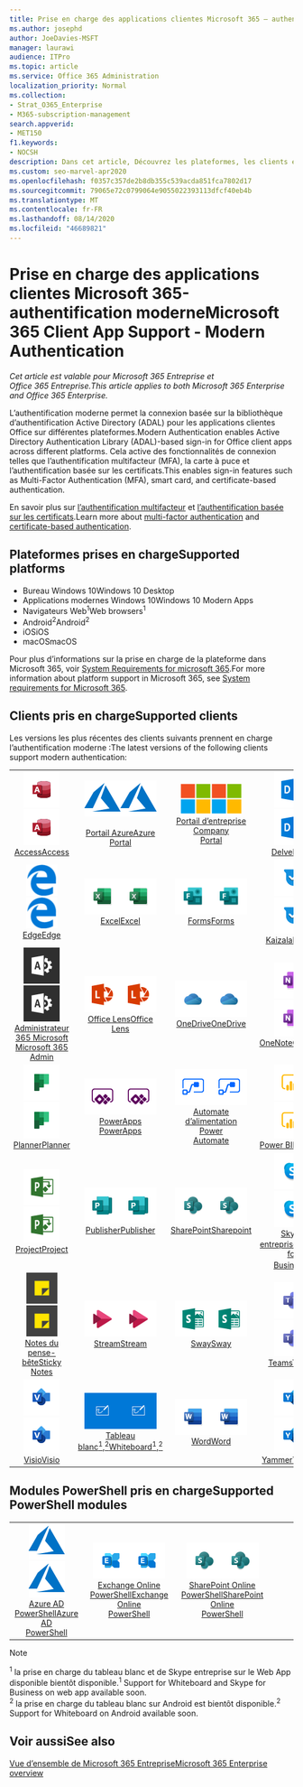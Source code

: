 ```yaml
---
title: Prise en charge des applications clientes Microsoft 365 — authentification moderne
ms.author: josephd
author: JoeDavies-MSFT
manager: laurawi
audience: ITPro
ms.topic: article
ms.service: Office 365 Administration
localization_priority: Normal
ms.collection:
- Strat_O365_Enterprise
- M365-subscription-management
search.appverid:
- MET150
f1.keywords:
- NOCSH
description: Dans cet article, Découvrez les plateformes, les clients et les modules PowerShell qui prennent en charge l’authentification moderne pour Microsoft 365.
ms.custom: seo-marvel-apr2020
ms.openlocfilehash: f0357c357de2b8db355c539acda851fca7802d17
ms.sourcegitcommit: 79065e72c0799064e9055022393113dfcf40eb4b
ms.translationtype: MT
ms.contentlocale: fr-FR
ms.lasthandoff: 08/14/2020
ms.locfileid: "46689821"
---
```

# <a name="microsoft-365-client-app-support---modern-authentication"></a><span data-ttu-id="183ff-103">Prise en charge des applications clientes Microsoft 365-authentification moderne</span><span class="sxs-lookup"><span data-stu-id="183ff-103">Microsoft 365 Client App Support - Modern Authentication</span></span>

<span data-ttu-id="183ff-104">*Cet article est valable pour Microsoft 365 Entreprise et Office 365 Entreprise.*</span><span class="sxs-lookup"><span data-stu-id="183ff-104">*This article applies to both Microsoft 365 Enterprise and Office 365 Enterprise.*</span></span>

<span data-ttu-id="183ff-105">L’authentification moderne permet la connexion basée sur la bibliothèque d’authentification Active Directory (ADAL) pour les applications clientes Office sur différentes plateformes.</span><span class="sxs-lookup"><span data-stu-id="183ff-105">Modern Authentication enables Active Directory Authentication Library (ADAL)-based sign-in for Office client apps across different platforms.</span></span> <span data-ttu-id="183ff-106">Cela active des fonctionnalités de connexion telles que l’authentification multifacteur (MFA), la carte à puce et l’authentification basée sur les certificats.</span><span class="sxs-lookup"><span data-stu-id="183ff-106">This enables sign-in features such as Multi-Factor Authentication (MFA), smart card, and certificate-based authentication.</span></span>

<span data-ttu-id="183ff-107">En savoir plus sur [l’authentification multifacteur](https://docs.microsoft.com/azure/active-directory/authentication/multi-factor-authentication) et [l’authentification basée sur les certificats](https://docs.microsoft.com/azure/active-directory/active-directory-certificate-based-authentication-get-started).</span><span class="sxs-lookup"><span data-stu-id="183ff-107">Learn more about [multi-factor authentication](https://docs.microsoft.com/azure/active-directory/authentication/multi-factor-authentication) and [certificate-based authentication](https://docs.microsoft.com/azure/active-directory/active-directory-certificate-based-authentication-get-started).</span></span>

## <a name="supported-platforms"></a><span data-ttu-id="183ff-108">Plateformes prises en charge</span><span class="sxs-lookup"><span data-stu-id="183ff-108">Supported platforms</span></span>

 - <span data-ttu-id="183ff-109">Bureau Windows 10</span><span class="sxs-lookup"><span data-stu-id="183ff-109">Windows 10 Desktop</span></span>
 - <span data-ttu-id="183ff-110">Applications modernes Windows 10</span><span class="sxs-lookup"><span data-stu-id="183ff-110">Windows 10 Modern Apps</span></span>
 - <span data-ttu-id="183ff-111">Navigateurs Web<sup>1</sup></span><span class="sxs-lookup"><span data-stu-id="183ff-111">Web browsers<sup>1</sup></span></span>
 - <span data-ttu-id="183ff-112">Android<sup>2</sup></span><span class="sxs-lookup"><span data-stu-id="183ff-112">Android<sup>2</sup></span></span>
 - <span data-ttu-id="183ff-113">iOS</span><span class="sxs-lookup"><span data-stu-id="183ff-113">iOS</span></span>
 - <span data-ttu-id="183ff-114">macOS</span><span class="sxs-lookup"><span data-stu-id="183ff-114">macOS</span></span>

<span data-ttu-id="183ff-115">Pour plus d’informations sur la prise en charge de la plateforme dans Microsoft 365, voir [System Requirements for microsoft 365](https://products.office.com/office-system-requirements).</span><span class="sxs-lookup"><span data-stu-id="183ff-115">For more information about platform support in Microsoft 365, see [System requirements for Microsoft 365](https://products.office.com/office-system-requirements).</span></span>

## <a name="supported-clients"></a><span data-ttu-id="183ff-116">Clients pris en charge</span><span class="sxs-lookup"><span data-stu-id="183ff-116">Supported clients</span></span>

<span data-ttu-id="183ff-117">Les versions les plus récentes des clients suivants prennent en charge l’authentification moderne :</span><span class="sxs-lookup"><span data-stu-id="183ff-117">The latest versions of the following clients support modern authentication:</span></span>

| | | | | | |
|:---:|:---:|:---:|:---:|:---:|:---:|
| <span data-ttu-id="183ff-118">![Icône Access](../media/o365-access-64x64.png)</span><span class="sxs-lookup"><span data-stu-id="183ff-118">![Access icon](../media/o365-access-64x64.png)</span></span> <br> [<span data-ttu-id="183ff-119">Access</span><span class="sxs-lookup"><span data-stu-id="183ff-119">Access</span></span>](https://products.office.com/access) | <span data-ttu-id="183ff-120">![Icône Azure](../media/o365-azure-64x64.png)</span><span class="sxs-lookup"><span data-stu-id="183ff-120">![Azure icon](../media/o365-azure-64x64.png)</span></span> <br> [<span data-ttu-id="183ff-121"><br>Portail Azure</span><span class="sxs-lookup"><span data-stu-id="183ff-121">Azure <br> Portal </span></span>](https://azure.microsoft.com/features/azure-portal/) | <span data-ttu-id="183ff-122">![Icône portail d’entreprise](../media/o365-microsoft-64x64.png)</span><span class="sxs-lookup"><span data-stu-id="183ff-122">![Company portal icon](../media/o365-microsoft-64x64.png)</span></span> <br> [<span data-ttu-id="183ff-123">Portail d’entreprise <br></span><span class="sxs-lookup"><span data-stu-id="183ff-123">Company <br> Portal </span></span>](https://docs.microsoft.com/intune-user-help/sign-in-to-the-company-portal) | <span data-ttu-id="183ff-124">![Icône Delve](../media/o365-delve-64x64.png)</span><span class="sxs-lookup"><span data-stu-id="183ff-124">![Delve icon](../media/o365-delve-64x64.png)</span></span> <br> [<span data-ttu-id="183ff-125">Delve</span><span class="sxs-lookup"><span data-stu-id="183ff-125">Delve</span></span>](https://products.office.com/business/intelligent-search) | <span data-ttu-id="183ff-126">![Icône Dynamics 365](../media/o365-dynamics365-64x64.png)</span><span class="sxs-lookup"><span data-stu-id="183ff-126">![Dynamics 365 icon](../media/o365-dynamics365-64x64.png)</span></span> <br> [<span data-ttu-id="183ff-127">Dynamics 365</span><span class="sxs-lookup"><span data-stu-id="183ff-127">Dynamics 365</span></span>](https://dynamics.microsoft.com) 
| <span data-ttu-id="183ff-128">![Icône de serveur Edge](../media/o365-edge-64x64.png)</span><span class="sxs-lookup"><span data-stu-id="183ff-128">![Edge icon](../media/o365-edge-64x64.png)</span></span> <br> [<span data-ttu-id="183ff-129">Edge</span><span class="sxs-lookup"><span data-stu-id="183ff-129">Edge</span></span>](https://www.microsoft.com/windows/microsoft-edge) | <span data-ttu-id="183ff-130">![Icône Excel](../media/o365-excel-64x64.png)</span><span class="sxs-lookup"><span data-stu-id="183ff-130">![Excel icon](../media/o365-excel-64x64.png)</span></span> <br> [<span data-ttu-id="183ff-131">Excel</span><span class="sxs-lookup"><span data-stu-id="183ff-131">Excel</span></span>](https://products.office.com/excel) | <span data-ttu-id="183ff-132">![Icône Forms](../media/o365-forms-64x64.png)</span><span class="sxs-lookup"><span data-stu-id="183ff-132">![Forms icon](../media/o365-forms-64x64.png)</span></span> <br> [<span data-ttu-id="183ff-133">Forms</span><span class="sxs-lookup"><span data-stu-id="183ff-133">Forms</span></span>](https://flow.microsoft.com/connectors/shared_microsoftforms/microsoft-forms/) | <span data-ttu-id="183ff-134">![Icône Kaizala](../media/o365-kaizala-64x64.png)</span><span class="sxs-lookup"><span data-stu-id="183ff-134">![Kaizala icon](../media/o365-kaizala-64x64.png)</span></span> <br> [<span data-ttu-id="183ff-135">Kaizala</span><span class="sxs-lookup"><span data-stu-id="183ff-135">Kaizala</span></span>](https://products.office.com/en/business/microsoft-kaizala) | <span data-ttu-id="183ff-136">![Icône Office.com](../media/o365-office-64x64.png)</span><span class="sxs-lookup"><span data-stu-id="183ff-136">![Office.com icon](../media/o365-office-64x64.png)</span></span> <br> [<span data-ttu-id="183ff-137">Office.com</span><span class="sxs-lookup"><span data-stu-id="183ff-137">Office.com</span></span>](https://www.office.com/) 
| <span data-ttu-id="183ff-138">![Icône d’administrateur Office 365](../media/o365-o365admin-64x64.png)</span><span class="sxs-lookup"><span data-stu-id="183ff-138">![Office 365 Admin icon](../media/o365-o365admin-64x64.png)</span></span> <br> [<span data-ttu-id="183ff-139">Administrateur 365 Microsoft <br></span><span class="sxs-lookup"><span data-stu-id="183ff-139">Microsoft 365 <br> Admin</span></span>](https://products.office.com/business/manage-office-365-admin-app) | <span data-ttu-id="183ff-140">![Icône de l’objectif](../media/o365-lens-64x64.png)</span><span class="sxs-lookup"><span data-stu-id="183ff-140">![Lens icon](../media/o365-lens-64x64.png)</span></span> <br> [<span data-ttu-id="183ff-141">Office Lens</span><span class="sxs-lookup"><span data-stu-id="183ff-141">Office Lens</span></span>](https://www.microsoft.com/p/office-lens/9wzdncrfj3t8?activetab=pivot%3Aoverviewtab) | <span data-ttu-id="183ff-142">![Icône OneDrive entreprise](../media/o365-OneDrive-64x64.png)</span><span class="sxs-lookup"><span data-stu-id="183ff-142">![OneDrive for Business icon](../media/o365-OneDrive-64x64.png)</span></span> <br> [<span data-ttu-id="183ff-143">OneDrive</span><span class="sxs-lookup"><span data-stu-id="183ff-143">OneDrive</span></span>](https://products.office.com/onedrive-for-business/online-cloud-storage) |  <span data-ttu-id="183ff-144">![Icône OneNote](../media/o365-OneNote-64x64.png)</span><span class="sxs-lookup"><span data-stu-id="183ff-144">![OneNote icon](../media/o365-OneNote-64x64.png)</span></span> <br> [<span data-ttu-id="183ff-145">OneNote</span><span class="sxs-lookup"><span data-stu-id="183ff-145">OneNote</span></span>](https://products.office.com/onenote) | <span data-ttu-id="183ff-146">![Icône Outlook](../media/o365-outlook-64x64.png)</span><span class="sxs-lookup"><span data-stu-id="183ff-146">![Outlook icon](../media/o365-outlook-64x64.png)</span></span> <br> [<span data-ttu-id="183ff-147">Outlook</span><span class="sxs-lookup"><span data-stu-id="183ff-147">Outlook</span></span>](https://products.office.com/outlook) 
| <span data-ttu-id="183ff-148">![Icône planificateur](../media/o365-planner-64x64.png)</span><span class="sxs-lookup"><span data-stu-id="183ff-148">![Planner icon](../media/o365-planner-64x64.png)</span></span> <br> [<span data-ttu-id="183ff-149">Planner</span><span class="sxs-lookup"><span data-stu-id="183ff-149">Planner</span></span>](https://products.office.com/business/task-management-software) | <span data-ttu-id="183ff-150">![Icône PowerApp](../media/o365-powerapps-64x64.png)</span><span class="sxs-lookup"><span data-stu-id="183ff-150">![PowerApps icon](../media/o365-powerapps-64x64.png)</span></span> <br> [<span data-ttu-id="183ff-151">PowerApps </span><span class="sxs-lookup"><span data-stu-id="183ff-151">PowerApps </span></span>](https://powerapps.microsoft.com) | <span data-ttu-id="183ff-152">![Icône de mise en marche automatique](../media/o365-flow-64x64.png)</span><span class="sxs-lookup"><span data-stu-id="183ff-152">![Power Automate icon](../media/o365-flow-64x64.png)</span></span> <br> [<span data-ttu-id="183ff-153">Automate d’alimentation <br></span><span class="sxs-lookup"><span data-stu-id="183ff-153">Power <br> Automate</span></span>](https://flow.microsoft.com) | <span data-ttu-id="183ff-154">![Icône PowerBI](../media/o365-powerbi-64x64.png)</span><span class="sxs-lookup"><span data-stu-id="183ff-154">![PowerBI icon](../media/o365-powerbi-64x64.png)</span></span> <br> [<span data-ttu-id="183ff-155">Power BI</span><span class="sxs-lookup"><span data-stu-id="183ff-155">Power BI</span></span>](https://powerbi.microsoft.com)| <span data-ttu-id="183ff-156">![Icône PowerPoint](../media/o365-powerpoint-64x64.png)</span><span class="sxs-lookup"><span data-stu-id="183ff-156">![PowerPoint icon](../media/o365-powerpoint-64x64.png)</span></span> <br> [<span data-ttu-id="183ff-157">PowerPoint</span><span class="sxs-lookup"><span data-stu-id="183ff-157">PowerPoint</span></span>](https://products.office.com/powerpoint) 
| <span data-ttu-id="183ff-158">![Icône Project](../media/o365-project-64x64.png)</span><span class="sxs-lookup"><span data-stu-id="183ff-158">![Project icon](../media/o365-project-64x64.png)</span></span> <br> [<span data-ttu-id="183ff-159">Project</span><span class="sxs-lookup"><span data-stu-id="183ff-159">Project</span></span>](https://products.office.com/project) | <span data-ttu-id="183ff-160">![Icône Publisher](../media/o365-publisher-64x64.png)</span><span class="sxs-lookup"><span data-stu-id="183ff-160">![Publisher icon](../media/o365-publisher-64x64.png)</span></span> <br> [<span data-ttu-id="183ff-161">Publisher</span><span class="sxs-lookup"><span data-stu-id="183ff-161">Publisher</span></span>](https://products.office.com/publisher) | <span data-ttu-id="183ff-162">![Icône de SharePoint](../media/o365-sharepoint-64x64.png)</span><span class="sxs-lookup"><span data-stu-id="183ff-162">![SharePoint icon](../media/o365-sharepoint-64x64.png)</span></span> <br> [<span data-ttu-id="183ff-163">SharePoint</span><span class="sxs-lookup"><span data-stu-id="183ff-163">Sharepoint</span></span>](https://products.office.com/sharepoint) | <span data-ttu-id="183ff-164">![Icône Skype Entreprise](../media/o365-skypeforbusiness-64x64.png)</span><span class="sxs-lookup"><span data-stu-id="183ff-164">![Skype for Business icon](../media/o365-skypeforbusiness-64x64.png)</span></span> <br> [<span data-ttu-id="183ff-165">Skype <br> entreprise<sup>1</sup></span><span class="sxs-lookup"><span data-stu-id="183ff-165">Skype for <br> Business<sup>1</sup></span></span>](https://www.skype.com/business/) | <span data-ttu-id="183ff-166">![Icône StaffHub](../media/o365-staffhub-64x64.png)</span><span class="sxs-lookup"><span data-stu-id="183ff-166">![StaffHub icon](../media/o365-staffhub-64x64.png)</span></span> <br> [<span data-ttu-id="183ff-167">StaffHub</span><span class="sxs-lookup"><span data-stu-id="183ff-167">StaffHub</span></span>](https://products.office.com/microsoft-staffhub/staff-scheduling-software)
| <span data-ttu-id="183ff-168">![Icône de pense-bête](../media/o365-stickynotes-64x64.png)</span><span class="sxs-lookup"><span data-stu-id="183ff-168">![Sticky Notes icon](../media/o365-stickynotes-64x64.png)</span></span> <br> [<span data-ttu-id="183ff-169">Notes du pense-bête</span><span class="sxs-lookup"><span data-stu-id="183ff-169">Sticky Notes</span></span>](https://www.microsoft.com/p/microsoft-sticky-notes/9nblggh4qghw) | <span data-ttu-id="183ff-170">![Icône Stream](../media/o365-stream-64x64.png)</span><span class="sxs-lookup"><span data-stu-id="183ff-170">![Stream icon](../media/o365-stream-64x64.png)</span></span> <br> [<span data-ttu-id="183ff-171">Stream</span><span class="sxs-lookup"><span data-stu-id="183ff-171">Stream</span></span>](https://stream.microsoft.com) | <span data-ttu-id="183ff-172">![Icône Sway](../media/o365-sway-64x64.png)</span><span class="sxs-lookup"><span data-stu-id="183ff-172">![Sway icon](../media/o365-sway-64x64.png)</span></span> <br> [<span data-ttu-id="183ff-173">Sway</span><span class="sxs-lookup"><span data-stu-id="183ff-173">Sway</span></span>](https://sway.com) | <span data-ttu-id="183ff-174">![Icône Teams](../media/o365-teams-64x64.png)</span><span class="sxs-lookup"><span data-stu-id="183ff-174">![Teams icon](../media/o365-teams-64x64.png)</span></span> <br> [<span data-ttu-id="183ff-175">Teams</span><span class="sxs-lookup"><span data-stu-id="183ff-175">Teams</span></span>](https://products.office.com/microsoft-teams/group-chat-software) | <span data-ttu-id="183ff-176">![Icône action](../media/o365-todo-64x64.png)</span><span class="sxs-lookup"><span data-stu-id="183ff-176">![To Do icon](../media/o365-todo-64x64.png)</span></span> <br> [<span data-ttu-id="183ff-177">Action</span><span class="sxs-lookup"><span data-stu-id="183ff-177">To Do</span></span>](https://todo.microsoft.com) 
| <span data-ttu-id="183ff-178">![Icône Visio](../media/o365-visio-64x64.png)</span><span class="sxs-lookup"><span data-stu-id="183ff-178">![Visio icon](../media/o365-visio-64x64.png)</span></span> <br> [<span data-ttu-id="183ff-179">Visio</span><span class="sxs-lookup"><span data-stu-id="183ff-179">Visio</span></span>](https://products.office.com/visio/flowchart-software) | <span data-ttu-id="183ff-180">![Icône de tableau blanc](../media/o365-whiteboard-64x64.png)</span><span class="sxs-lookup"><span data-stu-id="183ff-180">![Whiteboard icon](../media/o365-whiteboard-64x64.png)</span></span> <br> [<span data-ttu-id="183ff-181">Tableau blanc<sup>1</sup>,<sup>2</sup></span><span class="sxs-lookup"><span data-stu-id="183ff-181">Whiteboard<sup>1</sup>,<sup>2</sup></span></span>](https://whiteboard.microsoft.com/) | <span data-ttu-id="183ff-182">![Icône Word](../media/o365-word-64x64.png)</span><span class="sxs-lookup"><span data-stu-id="183ff-182">![Word icon](../media/o365-word-64x64.png)</span></span> <br> [<span data-ttu-id="183ff-183">Word</span><span class="sxs-lookup"><span data-stu-id="183ff-183">Word</span></span>](https://products.office.com/word) | <span data-ttu-id="183ff-184">![Icône Yammer](../media/o365-yammer-64x64.png)</span><span class="sxs-lookup"><span data-stu-id="183ff-184">![Yammer icon](../media/o365-yammer-64x64.png)</span></span> <br> [<span data-ttu-id="183ff-185">Yammer</span><span class="sxs-lookup"><span data-stu-id="183ff-185">Yammer</span></span>](https://products.office.com/yammer/yammer-overview) | <span data-ttu-id="183ff-186">![Icône Yammer](../media/o365-yammer-64x64.png)</span><span class="sxs-lookup"><span data-stu-id="183ff-186">![Yammer icon](../media/o365-yammer-64x64.png)</span></span> <br> [<span data-ttu-id="183ff-187"><br>Notificateur Yammer</span><span class="sxs-lookup"><span data-stu-id="183ff-187">Yammer <br> Notifier</span></span>](https://products.office.com/yammer/yammer-overview) |  |

## <a name="supported-powershell-modules"></a><span data-ttu-id="183ff-188">Modules PowerShell pris en charge</span><span class="sxs-lookup"><span data-stu-id="183ff-188">Supported PowerShell modules</span></span>

| | | | | | |
|:---:|:---:|:---:|:---:|:---:|:---:|
| <span data-ttu-id="183ff-189">![Icône Azure](../media/o365-azure-64x64.png)</span><span class="sxs-lookup"><span data-stu-id="183ff-189">![Azure icon](../media/o365-azure-64x64.png)</span></span> <br> [<span data-ttu-id="183ff-190">Azure AD <br> PowerShell</span><span class="sxs-lookup"><span data-stu-id="183ff-190">Azure AD <br> PowerShell</span></span>](https://docs.microsoft.com/powershell/azure/active-directory/overview?view=azureadps-2.0) | <span data-ttu-id="183ff-191">![Icône Exchange](../media/o365-exchange-64x64.png)</span><span class="sxs-lookup"><span data-stu-id="183ff-191">![Exchange icon](../media/o365-exchange-64x64.png)</span></span> <br> [<span data-ttu-id="183ff-192">Exchange Online <br> PowerShell</span><span class="sxs-lookup"><span data-stu-id="183ff-192">Exchange Online <br> PowerShell</span></span>](https://docs.microsoft.com/powershell/exchange/exchange-online/exchange-online-powershell?view=exchange-ps) | <span data-ttu-id="183ff-193">![Icône de SharePoint](../media/o365-sharepoint-64x64.png)</span><span class="sxs-lookup"><span data-stu-id="183ff-193">![SharePoint icon](../media/o365-sharepoint-64x64.png)</span></span> <br> [<span data-ttu-id="183ff-194">SharePoint Online <br> PowerShell</span><span class="sxs-lookup"><span data-stu-id="183ff-194">SharePoint Online <br> PowerShell</span></span>](https://docs.microsoft.com/powershell/sharepoint/sharepoint-online/connect-sharepoint-online)

> [!NOTE]
> <span data-ttu-id="183ff-195"><sup>1</sup> la prise en charge du tableau blanc et de Skype entreprise sur le Web App disponible bientôt disponible.</span><span class="sxs-lookup"><span data-stu-id="183ff-195"><sup>1</sup> Support for Whiteboard and Skype for Business on web app available soon.</span></span> <br>
> <span data-ttu-id="183ff-196"><sup>2</sup> la prise en charge du tableau blanc sur Android est bientôt disponible.</span><span class="sxs-lookup"><span data-stu-id="183ff-196"><sup>2</sup> Support for Whiteboard on Android available soon.</span></span>

## <a name="see-also"></a><span data-ttu-id="183ff-197">Voir aussi</span><span class="sxs-lookup"><span data-stu-id="183ff-197">See also</span></span>

[<span data-ttu-id="183ff-198">Vue d’ensemble de Microsoft 365 Entreprise</span><span class="sxs-lookup"><span data-stu-id="183ff-198">Microsoft 365 Enterprise overview</span></span>](microsoft-365-overview.md)
